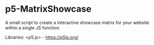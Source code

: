 # p5-MatrixShowcase
A small script to create a interactive showcase matrix for your website within a single JS function.

Libraries:
  <p5.js> - https://p5js.org/
